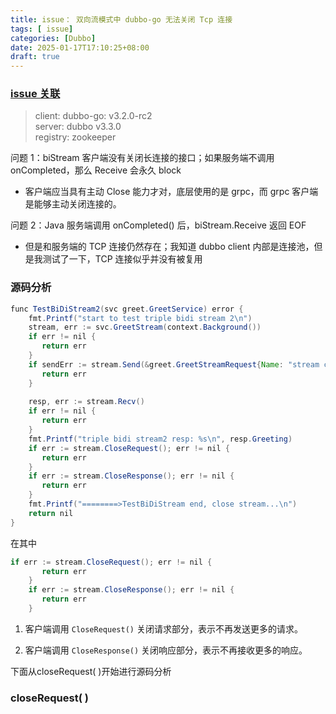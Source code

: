 ```yaml
---
title: issue： 双向流模式中 dubbo-go 无法关闭 Tcp 连接
tags: [ issue]
categories: [Dubbo]
date: 2025-01-17T17:10:25+08:00
draft: true
---
```

### [issue 关联](https://github.com/apache/dubbo-go/discussions/2756)

> client: dubbo-go: v3.2.0-rc2  
> server: dubbo v3.3.0     
> registry: zookeeper

问题 1：biStream 客户端没有关闭长连接的接口；如果服务端不调用 onCompleted，那么 Receive 会永久 block

- 客户端应当具有主动 Close 能力才对，底层使用的是 grpc，而 grpc 客户端是能够主动关闭连接的。

问题 2：Java 服务端调用 onCompleted() 后，biStream.Receive 返回 EOF  

- 但是和服务端的 TCP 连接仍然存在；我知道 dubbo client 内部是连接池，但是我测试了一下，TCP 连接似乎并没有被复用

### 源码分析

```java
func TestBiDiStream2(svc greet.GreetService) error {  
    fmt.Printf("start to test triple bidi stream 2\n")  
    stream, err := svc.GreetStream(context.Background())  
    if err != nil {  
       return err  
    }  
    if sendErr := stream.Send(&greet.GreetStreamRequest{Name: "stream client!"}); sendErr != nil {  
       return err  
    }  
  
    resp, err := stream.Recv()  
    if err != nil {  
       return err  
    }  
    fmt.Printf("triple bidi stream2 resp: %s\n", resp.Greeting)  
    if err := stream.CloseRequest(); err != nil {  
       return err  
    }  
    if err := stream.CloseResponse(); err != nil {  
       return err  
    }  
    fmt.Printf("========>TestBiDiStream end, close stream...\n")  
    return nil  
}
```

在其中

```java
if err := stream.CloseRequest(); err != nil {  
       return err  
    }  
    if err := stream.CloseResponse(); err != nil {  
       return err  
    } 
```

1. 客户端调用 `CloseRequest()` 关闭请求部分，表示不再发送更多的请求。
    
2. 客户端调用 `CloseResponse()` 关闭响应部分，表示不再接收更多的响应。

下面从closeRequest( )开始进行源码分析

### closeRequest( )

